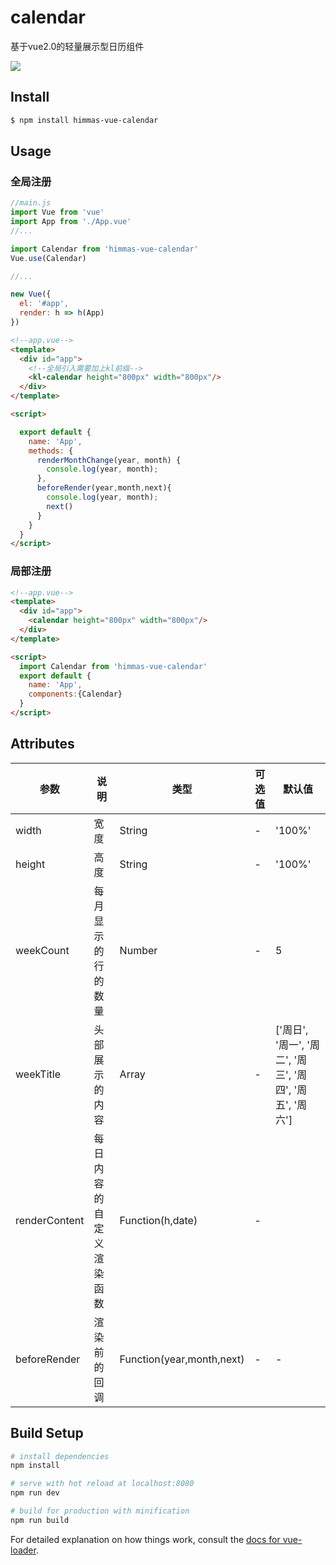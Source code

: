 # calendar

 基于vue2.0的轻量展示型日历组件
 
 ![](http://7xrqm7.com1.z0.glb.clouddn.com/readme-vue-calendar-example-1.png)
 

## Install

```bash
$ npm install himmas-vue-calendar

```

## Usage

### 全局注册

```js
//main.js
import Vue from 'vue'
import App from './App.vue'
//...

import Calendar from 'himmas-vue-calendar'
Vue.use(Calendar)

//...

new Vue({
  el: '#app',
  render: h => h(App)
})

```

```html
<!--app.vue-->
<template>
  <div id="app">
    <!--全局引入需要加上kl前缀-->
    <kl-calendar height="800px" width="800px"/>
  </div>
</template>

<script>

  export default {
    name: 'App',
    methods: {
      renderMonthChange(year, month) {
        console.log(year, month);
      },
      beforeRender(year,month,next){
        console.log(year, month);
        next()
      }
    }
  }
</script>

```

### 局部注册

```html
<!--app.vue-->
<template>
  <div id="app">
    <calendar height="800px" width="800px"/>
  </div>
</template>

<script>
  import Calendar from 'himmas-vue-calendar'
  export default {
    name: 'App',
    components:{Calendar}
  }
</script>

```

## Attributes

|参数|说明|类型|可选值|默认值|
|---|---|---|---|---|
| width|宽度|String| - |'100%'|
| height|高度|String| - |'100%'|
|weekCount|每月显示的行的数量|Number|-|5|
|weekTitle|头部展示的内容|Array<String>|-|['周日', '周一', '周二', '周三', '周四', '周五', '周六']|
|renderContent|每日内容的自定义渲染函数|Function(h,date)|-||
|beforeRender|渲染前的回调|Function(year,month,next)|-|-|

## Build Setup

``` bash
# install dependencies
npm install

# serve with hot reload at localhost:8080
npm run dev

# build for production with minification
npm run build
```

For detailed explanation on how things work, consult the [docs for vue-loader](http://vuejs.github.io/vue-loader).
